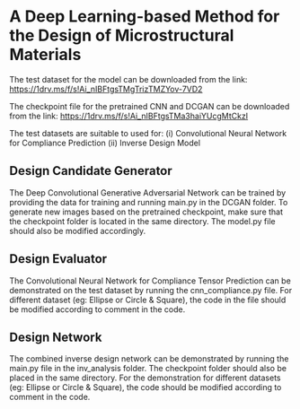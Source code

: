 
# A Deep Learning-based Method for the Design of Microstructural Materials

The test dataset for the model can be downloaded from the link: https://1drv.ms/f/s!Ai_nIBFtgsTMgTrizTMZYov-7VD2

The checkpoint file for the pretrained CNN and DCGAN can be downloaded from the link: https://1drv.ms/f/s!Ai_nIBFtgsTMa3haiYUcgMtCkzI

The test datasets are suitable to used for:
(i)  Convolutional Neural Network for Compliance Prediction
(ii) Inverse Design Model


## Design Candidate Generator
The Deep Convolutional Generative Adversarial Network can be trained by providing the data for training and running main.py in the DCGAN folder.
To generate new images based on the pretrained checkpoint, make sure that the checkpoint folder is located in the same directory.
The model.py file should also be modified accordingly.

## Design Evaluator
The Convolutional Neural Network for Compliance Tensor Prediction can be demonstrated on the test dataset by running the cnn_compliance.py file. For different dataset (eg: Ellipse or Circle & Square), the code in the file should be modified according to comment in the code.

## Design Network
The combined inverse design network can be demonstrated by running the main.py file in the inv_analysis folder. The checkpoint folder should also be placed in the same directory. For the demonstration for different datasets (eg: Ellipse or Circle & Square), the code should be modified according to comment in the code.

